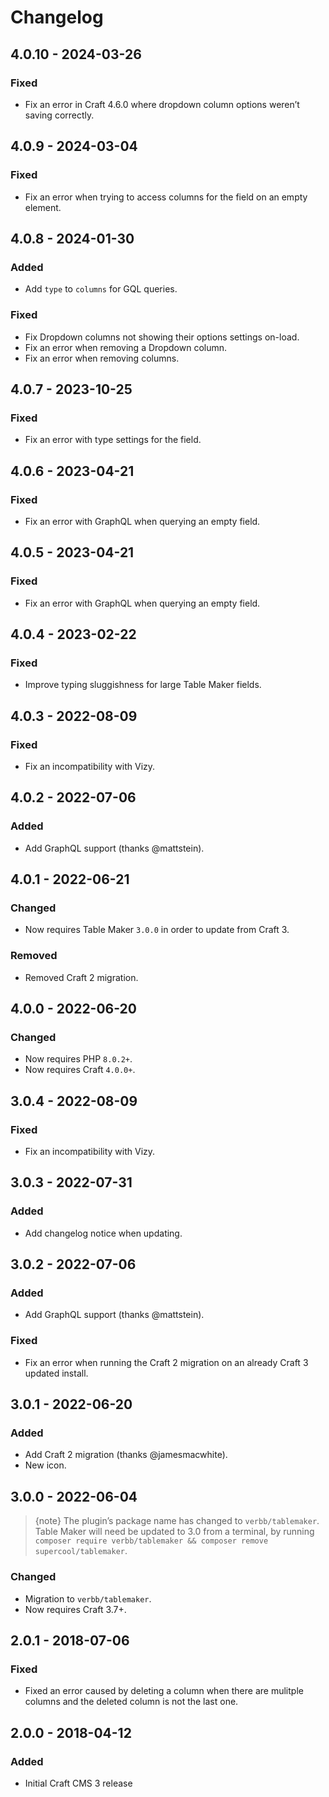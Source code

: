 # Changelog

## 4.0.10 - 2024-03-26

### Fixed
- Fix an error in Craft 4.6.0 where dropdown column options weren’t saving correctly.

## 4.0.9 - 2024-03-04

### Fixed
- Fix an error when trying to access columns for the field on an empty element.

## 4.0.8 - 2024-01-30

### Added
- Add `type` to `columns` for GQL queries.

### Fixed
- Fix Dropdown columns not showing their options settings on-load.
- Fix an error when removing a Dropdown column.
- Fix an error when removing columns.

## 4.0.7 - 2023-10-25

### Fixed
- Fix an error with type settings for the field.

## 4.0.6 - 2023-04-21

### Fixed
- Fix an error with GraphQL when querying an empty field.

## 4.0.5 - 2023-04-21

### Fixed
- Fix an error with GraphQL when querying an empty field.

## 4.0.4 - 2023-02-22

### Fixed
- Improve typing sluggishness for large Table Maker fields.

## 4.0.3 - 2022-08-09

### Fixed
- Fix an incompatibility with Vizy.

## 4.0.2 - 2022-07-06

### Added
- Add GraphQL support (thanks @mattstein).

## 4.0.1 - 2022-06-21

### Changed
- Now requires Table Maker `3.0.0` in order to update from Craft 3.

### Removed
- Removed Craft 2 migration.

## 4.0.0 - 2022-06-20

### Changed
- Now requires PHP `8.0.2+`.
- Now requires Craft `4.0.0+`.

## 3.0.4 - 2022-08-09

### Fixed
- Fix an incompatibility with Vizy.

## 3.0.3 - 2022-07-31

### Added
- Add changelog notice when updating.

## 3.0.2 - 2022-07-06

### Added
- Add GraphQL support (thanks @mattstein).

### Fixed
- Fix an error when running the Craft 2 migration on an already Craft 3 updated install.

## 3.0.1 - 2022-06-20

### Added
- Add Craft 2 migration (thanks @jamesmacwhite).
- New icon.

## 3.0.0 - 2022-06-04

> {note} The plugin’s package name has changed to `verbb/tablemaker`. Table Maker will need be updated to 3.0 from a terminal, by running `composer require verbb/tablemaker && composer remove supercool/tablemaker`.

### Changed
- Migration to `verbb/tablemaker`.
- Now requires Craft 3.7+.

## 2.0.1 - 2018-07-06

### Fixed
- Fixed an error caused by deleting a column when there are mulitple columns and the deleted column is not the last one.

## 2.0.0 - 2018-04-12

### Added
- Initial Craft CMS 3 release
